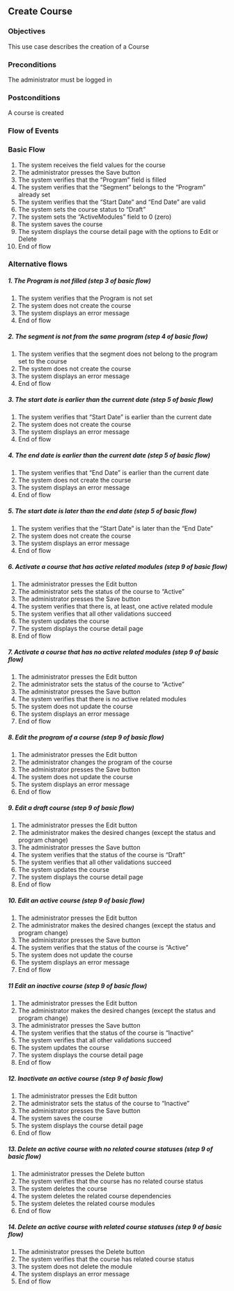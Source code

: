 ## Create Course
 
### Objectives 
This use case describes the creation of a Course
 
### Preconditions
The administrator must be logged in
 
### Postconditions
A course is created
 
### Flow of Events
 
### Basic Flow
 
   1. The system receives the field values for the course
   2. The administrator presses the Save button
   3. The system verifies that the “Program” field is filled
   4. The system verifies that the “Segment” belongs to the “Program” already set
   5. The system verifies that the “Start Date” and “End Date” are valid
   6. The system sets the course status to “Draft”
   7. The system sets the “ActiveModules” field to 0 (zero)
   8. The system saves the course
   9. The system displays the course detail page with the options to Edit or Delete
   10. End of flow
 
### Alternative flows
 
##### 1. The Program is not filled (step 3 of basic flow)
   1. The system verifies that the Program is not set
   2. The system does not create the course
   3. The system displays an error message
   4. End of flow
 
##### 2. The segment is not from the same program (step 4 of basic flow)
   1. The system verifies that the segment does not belong to the program set to the course
   2. The system does not create the course
   3. The system displays an error message
   4. End of flow
   
##### 3. The start date is earlier than the current date (step 5 of basic flow)
   1. The system verifies that “Start Date” is earlier than the current date
   2. The system does not create the course
   3. The system displays an error message
   4. End of flow
 
##### 4. The end date is earlier than the current date (step 5 of basic flow)
   1. The system verifies that “End Date” is earlier than the current date
   2. The system does not create the course
   3. The system displays an error message
   4. End of flow
 
##### 5. The start date is later than the end date (step 5 of basic flow)
   1. The system verifies that the “Start Date” is later than the “End Date”
   2. The system does not create the course
   3. The system displays an error message
   4. End of flow

##### 6. Activate a course that has active related modules (step 9 of basic flow)
   1. The administrator presses the Edit button
   2. The administrator sets the status of the course to “Active”
   3. The administrator presses the Save button
   4. The system verifies that there is, at least, one active related module
   5. The system verifies that all other validations succeed
   6. The system updates the course
   7. The system displays the course detail page
   8. End of flow
 
##### 7. Activate a course that has no active related modules (step 9 of basic flow)
   1. The administrator presses the Edit button
   2. The administrator sets the status of the course to “Active”
   3. The administrator presses the Save button
   4. The system verifies that there is no active related modules
   5. The system does not update the course
   6. The system displays an error message 
   7. End of flow
   
##### 8. Edit the program of a course (step 9 of basic flow)
   1. The administrator presses the Edit button
   2. The administrator changes the program of the course
   3. The administrator presses the Save button
   4. The system does not update the course
   5. The system displays an error message
   6. End of flow
 
##### 9. Edit a draft course (step 9 of basic flow)
   1. The administrator presses the Edit button
   2. The administrator makes the desired changes (except the status and program change)
   3. The administrator presses the Save button
   4. The system verifies that the status of the course is “Draft”
   5. The system verifies that all other validations succeed
   6. The system updates the course
   7. The system displays the course detail page
   8. End of flow
 
##### 10. Edit an active course (step 9 of basic flow)
   1. The administrator presses the Edit button
   2. The administrator makes the desired changes (except the status and program change)
   3. The administrator presses the Save button
   4. The system verifies that the status of the course is “Active”
   5. The system does not update the course
   6. The system displays an error message
   7. End of flow
   
##### 11 Edit an inactive course (step 9 of basic flow)
   1. The administrator presses the Edit button
   2. The administrator makes the desired changes (except the status and program change)
   3. The administrator presses the Save button
   4. The system verifies that the status of the course is “Inactive”
   5. The system verifies that all other validations succeed
   6. The system updates the course
   7. The system displays the course detail page
   8. End of flow
 
 ##### 12. Inactivate an active course (step 9 of basic flow)
   1. The administrator presses the Edit button
   2. The administrator sets the status of the course to “Inactive” 
   3. The administrator presses the Save button
   4. The system saves the course
   5. The system displays the course detail page
   6. End of flow
 
##### 13. Delete an active course with no related course statuses (step 9 of basic flow)
   1. The administrator presses the Delete button
   2. The system verifies that the course has no related course status
   3. The system deletes the course
   4. The system deletes the related course dependencies
   5. The system deletes the related course modules
   6. End of flow
 
##### 14. Delete an active course with related course statuses (step 9 of basic flow)
   1. The administrator presses the Delete button
   2. The system verifies that the course has related course status
   3. The system does not delete the module
   4. The system displays an error message
   5. End of flow

